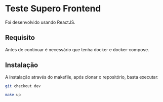 # Teste Supero Frontend

Foi desenvolvido usando ReactJS.

## Requisito

Antes de continuar é necessário que tenha docker e docker-compose.

## Instalação

A instalação através do makefile, após clonar o repositório, basta executar:

```bash
git checkout dev
```

```bash
make up
```
